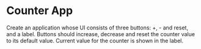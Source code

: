 # Counter App
Create an application whose UI consists of three buttons: +, - and reset, and a label. Buttons should increase, decrease and reset the counter value to its default value.
Current value for the counter is shown in the label.
